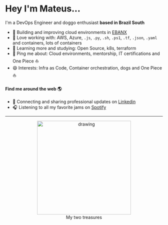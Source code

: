 # Hey I'm Mateus...

I'm a DevOps Engineer and doggo enthusiast **based in Brazil South**

- 🏢 Building and improving cloud environments in [EBANX](https://www.ebanx.com/en/)
- 🔧 Love working with: AWS, Azure, `.js`, `.py`, `.sh`, `.ps1`, `.tf`, `.json`, `.yaml` and containers, lots of containers
- 📖 Learning more and studying: Open Source, k8s, terraform
- 💬 Ping me about: Cloud environments, mentorship, IT certifications and One Piece ⛵
- 😄 Interests: Infra as Code, Container orchestration, dogs and One Piece ⛵


#### Find me around the web 🌎
- 💼 Connecting and sharing professional updates on [Linkedin](https://www.linkedin.com/in/mateus-ralves/)
- 🎧 Listening to all my favorite jams on [Spotify](https://open.spotify.com/user/mateusfj?si=e11c80851f484d90) 

---
<center>
<figure>
  <img src="./img/fm.GIF" alt="drawing" width="300"/>
  <figcaption>My two treasures</figcaption>
</figure>
</center>

<!-- <img src="/img/fm.gif" alt="drawing" width="300"/> -->

<!-- <img src="/img/fm.gif" alt="drawing" style="width:200px;"/> -->

